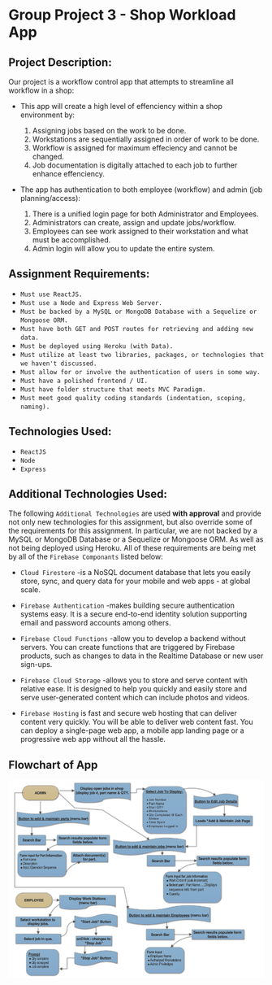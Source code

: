 # Group Project 3 - Shop Workload App

## Project Description:
 Our project is a workflow control app that attempts to streamline all workflow in 
 a shop:

  * This app will create a high level of effenciency within a shop environment by:
    1. Assigning jobs based on the work to be done.
    2. Workstations are sequentially assigned in order of work to be done.
    3. Workflow is assigned for maximum effeciency and cannot be changed.
    4. Job documentation is digitally attached to each job to further enhance effenciency.

  * The app has authentication to both employee (workflow) and admin (job planning/access):
    1. There is a unified login page for both Administrator and Employees.
    2. Administrators can create, assign and update jobs/workflow.
    3. Employees can see work assigned to their workstation and what must be accomplished.
    4. Admin login will allow you to update the entire system. 


## Assignment Requirements: 

- `Must use ReactJS.`
- `Must use a Node and Express Web Server.`
- `Must be backed by a MySQL or MongoDB Database with a Sequelize or Mongoose ORM.`
- `Must have both GET and POST routes for retrieving and adding new data.`
- `Must be deployed using Heroku (with Data).`
- `Must utilize at least two libraries, packages, or technologies that we haven't discussed.`
- `Must allow for or involve the authentication of users in some way.`
- `Must have a polished frontend / UI.`
- `Must have folder structure that meets MVC Paradigm.`
- `Must meet good quality coding standards (indentation, scoping, naming).`

## Technologies Used:

- `ReactJS`
- `Node`
- `Express`

## Additional Technologies Used:

The following `Additional Technologies` are used **with approval** and provide 
not only new technologies for this assignment, but also override some of the
requirements for this assignment. In particular, we are not backed by a MySQL
or MongoDB Database or a Sequelize or Mongoose ORM. As well as not being deployed
using Heroku. All of these requirements are being met by all of the `Firebase Componants`
listed below:

- `Cloud Firestore` -is a NoSQL document database that lets you easily store, 
   sync, and query data for your mobile and web apps - at global scale.

- `Firebase Authentication` -makes building secure authentication systems easy. 
   It is a secure end-to-end identity solution supporting email and password 
   accounts among others.

- `Firebase Cloud Functions` -allow you to develop a backend without servers. 
   You can create functions that are triggered by Firebase products, such as 
   changes to data in the Realtime Database or new user sign-ups.

- `Firebase Cloud Storage` -allows you to store and serve content with relative 
   ease. It is designed to help you quickly and easily store and serve user-generated 
   content which can include photos and videos.

- `Firebase Hosting` is fast and secure web hosting that can deliver content 
   very quickly. You will be able to deliver web content fast. You can deploy a 
   single-page web app, a mobile app landing page or a progressive web app without 
   all the hassle.



## Flowchart of App


   ![Alt text](/client/src/components/images/flowChart.png "Optional Title")





